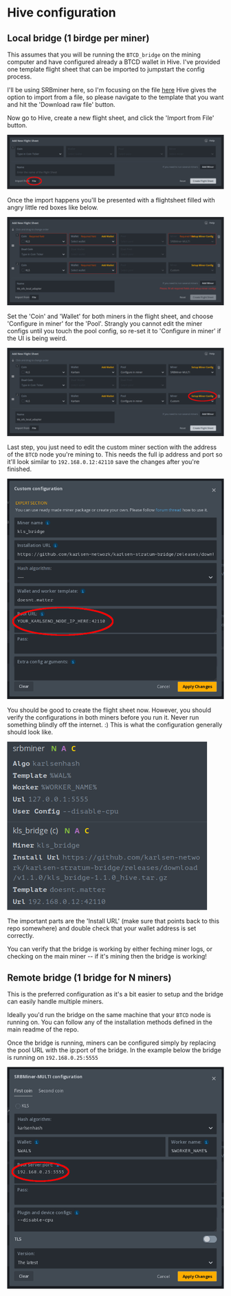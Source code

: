 # Hive configuration

## Local bridge (1 birdge per miner)

This assumes that you will be running the `BTCD_bridge` on the mining
computer and have configured already a BTCD wallet in Hive. I've
provided one template flight sheet that can be imported to jumpstart
the config process.

I'll be using SRBminer here, so I'm focusing on the file [here](../misc/hive-templates/BTCD_srb_local_adapter.json)
Hive gives the option to import from a file, so please navigate to the
template that you want and hit the 'Download raw file' button.

Now go to Hive, create a new flight sheet, and click the 'Import from
File' button.

![Hive Setup 1](images/hive-1.png)

Once the import happens you'll be presented with a flightsheet filled
with angry little red boxes like below.

![Hive Setup 2](images/hive-2.png)

Set the 'Coin' and 'Wallet' for both miners in the flight sheet, and
choose 'Configure in miner' for the 'Pool'. Strangly you cannot edit
the miner configs until you touch the pool config, so re-set it to
'Configure in miner' if the UI is being weird.

![Hive Setup 3](images/hive-3.png)

Last step, you just need to edit the custom miner section with the
address of the `BTCD` node you're mining to. This needs the full
ip address and port so it'll look similar to `192.168.0.12:42110`
save the changes after you're finished.

![Hive Setup 4](images/hive-4.png)

You should be good to create the flight sheet now. However, you
should verify the configurations in both miners before you run it.
Never run something blindly off the internet. :) This is what the
configuration generally should look like.

![Hive Setup 5](images/hive-5.png)

The important parts are the 'Install URL' (make sure that points back
to this repo somewhere) and double check that your wallet address is
set correctly.

You can verify that the bridge is working by either feching miner logs,
or checking on the main miner -- if it's mining then the bridge is
working!

## Remote bridge (1 bridge for N miners)

This is the preferred configuration as it's a bit easier to setup and
the bridge can easily handle multiple miners.

Ideally you'd run the bridge on the same machine that your `BTCD`
node is running on. You can follow any of the installation methods
defined in the main readme of the repo.

Once the bridge is running, miners can be configured simply by replacing
the pool URL with the ip:port of the bridge. In the example below the
bridge is running on `192.168.0.25:5555`

![Hive Setup 6](images/hive-6.png)
